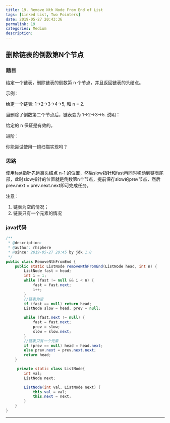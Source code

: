 ```yaml
---
title: 19. Remove Nth Node From End of List
tags: [Linked List, Two Pointers]
date: 2019-05-27 20:43:36
permalink: 19
categories: Medium
description:
---
```

<p class="description"></p>


<!-- more -->

## 删除链表的倒数第N个节点
### 题目
给定一个链表，删除链表的倒数第 n 个节点，并且返回链表的头结点。

示例：

给定一个链表: 1->2->3->4->5, 和 n = 2.

当删除了倒数第二个节点后，链表变为 1->2->3->5.
说明：

给定的 n 保证是有效的。

进阶：

你能尝试使用一趟扫描实现吗？

### 思路

使用fast指针先远离头结点 n-1 的位置，然后slow指针和fast再同时移动到链表尾部，此时slow指针的位置就是倒数第n个节点，提前保存slow的prev节点，然后prev.next = prev.next.next即可完成任务。

注意：
1. 链表为空的情况；
2. 链表只有一个元素的情况

### java代码

```java
/**
 * @description:
 * @author: rhsphere
 * @since: 2019-05-27 20:45 by jdk 1.8
 */
public class RemoveNthFromEnd {
	public static ListNode removeNthFromEnd(ListNode head, int n) {
		ListNode fast = head;
		int i = 1;
		while (fast != null && i < n) {
			fast = fast.next;
			i++;
		}
		//链表为空
		if (fast == null) return head;
		ListNode slow = head, prev = null;

		while (fast.next != null) {
			fast = fast.next;
			prev = slow;
			slow = slow.next;
		}
		//链表只有一个元素
		if (prev == null) head = head.next;
		else prev.next = prev.next.next;
		return head;
	}

	 private static class ListNode{
        int val;
        ListNode next;

        ListNode(int val, ListNode next) {
            this.val = val;
            this.next = next;
        }
    }
}
```



<hr />